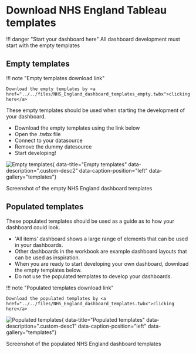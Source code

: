 # Download NHS England Tableau templates

!!! danger "Start your dashboard here"
    All dashboard development must start with the empty templates

## Empty templates

!!! note "Empty templates download link"

    Download the empty templates by <a href="../../files/NHS_England_dashboard_templates_empty.twbx">clicking here</a>

These empty templates should be used when starting the development of your dashboard. 

* Download the empty templates using the link below
* Open the .twbx file
* Connect to your datasource
* Remove the dummy datesource 
* Start developing!

![Empty templates](../../images/Empty_template.png){ data-title="Empty templates" data-description=".custom-desc2" data-caption-position="left" data-gallery="templates"}
<div class="glightbox-desc custom-desc2">
Screenshot of the empty NHS England dashboard templates
</div>






## Populated templates

These populated templates should be used as a guide as to how your dashboard could look. 

* 'All items' dashboard shows a large range of elements that can be used in your dashboards. 
* Other dashboards in the workbook are example dashboard layouts that can be used as inspiration. 
* When you are ready to start developing your own dashboard, download the empty templates below. 
* Do not use the populated templates to develop your dashboards. 

!!! note "Populated templates download link"

    Download the populated templates by <a href="../../files/NHS_England_dashboard_templates.twbx">clicking here</a>

![Populated templates](../../images/Full_template.png){ data-title="Populated templates" data-description=".custom-desc1" data-caption-position="left" data-gallery="templates"}
<div class="glightbox-desc custom-desc1">
Screenshot of the populated NHS England dashboard templates
</div>













